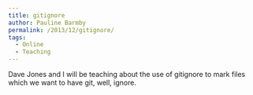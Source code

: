 ```yaml
---
title: gitignore
author: Pauline Barmby
permalink: /2013/12/gitignore/
tags:
  - Online
  - Teaching
---
```

Dave Jones and I will be teaching about the use of gitignore to mark files which we want to have git, well, ignore.
